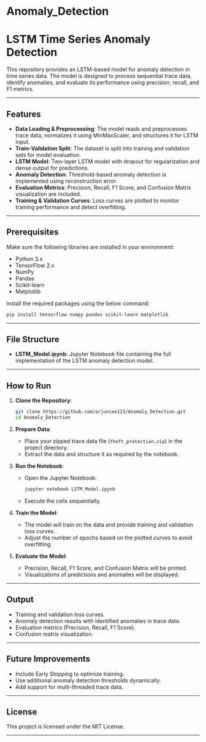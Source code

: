 # Anomaly_Detection

# LSTM Time Series Anomaly Detection

This repository provides an LSTM-based model for anomaly detection in time series data. The model is designed to process sequential trace data, identify anomalies, and evaluate its performance using precision, recall, and F1 metrics.

---

## Features

- **Data Loading & Preprocessing**: The model reads and preprocesses trace data, normalizes it using MinMaxScaler, and structures it for LSTM input.
- **Train-Validation Split**: The dataset is split into training and validation sets for model evaluation.
- **LSTM Model**: Two-layer LSTM model with dropout for regularization and dense output for predictions.
- **Anomaly Detection**: Threshold-based anomaly detection is implemented using reconstruction error.
- **Evaluation Metrics**: Precision, Recall, F1 Score, and Confusion Matrix visualization are included.
- **Training & Validation Curves**: Loss curves are plotted to monitor training performance and detect overfitting.

---


## Prerequisites

Make sure the following libraries are installed in your environment:

- Python 3.x
- TensorFlow 2.x
- NumPy
- Pandas
- Scikit-learn
- Matplotlib

Install the required packages using the below command:

```bash
pip install tensorflow numpy pandas scikit-learn matplotlib
```

---


## File Structure

- **LSTM_Model.ipynb**: Jupyter Notebook file containing the full implementation of the LSTM anomaly detection model.

---

## How to Run

1. **Clone the Repository**:

   ```bash
   git clone https://github.com/arjuncee123/Anomaly_Detection.git
   cd Anomaly_Detection
   ```

2. **Prepare Data**:
   - Place your zipped trace data file (`theft_protection.zip`) in the project directory.
   - Extract the data and structure it as required by the notebook.

3. **Run the Notebook**:
   - Open the Jupyter Notebook:
     ```bash
     jupyter notebook LSTM_Model.ipynb
     ```
   - Execute the cells sequentially.

4. **Train the Model**:
   - The model will train on the data and provide training and validation loss curves.
   - Adjust the number of epochs based on the plotted curves to avoid overfitting.

5. **Evaluate the Model**:
   - Precision, Recall, F1 Score, and Confusion Matrix will be printed.
   - Visualizations of predictions and anomalies will be displayed.

---

## Output

- Training and validation loss curves.
- Anomaly detection results with identified anomalies in trace data.
- Evaluation metrics (Precision, Recall, F1 Score).
- Confusion matrix visualization.

---

## Future Improvements

- Include Early Stopping to optimize training.
- Use additional anomaly detection thresholds dynamically.
- Add support for multi-threaded trace data.

---

## License

This project is licensed under the MIT License.

---
